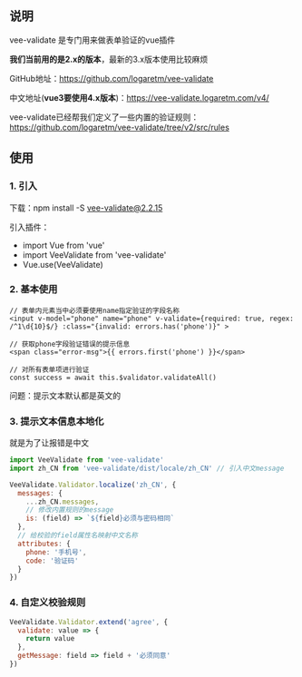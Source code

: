 ## 说明

vee-validate 是专门用来做表单验证的vue插件

**我们当前用的是2.x的版本**，最新的3.x版本使用比较麻烦

GitHub地址：https://github.com/logaretm/vee-validate

中文地址(**vue3要使用4.x版本**)：https://vee-validate.logaretm.com/v4/

vee-validate已经帮我们定义了一些内置的验证规则：https://github.com/logaretm/vee-validate/tree/v2/src/rules

## 使用

### 1. 引入

下载：npm install -S vee-validate@2.2.15

引入插件：

- import Vue from 'vue'
- import VeeValidate from 'vee-validate'
- Vue.use(VeeValidate)

### 2. 基本使用

```vue
// 表单内元素当中必须要使用name指定验证的字段名称
<input v-model="phone" name="phone" v-validate={required: true, regex: /^1\d{10}$/} :class="{invalid: errors.has('phone')}" >

// 获取phone字段验证错误的提示信息
<span class="error-msg">{{ errors.first('phone') }}</span>

// 对所有表单项进行验证
const success = await this.$validator.validateAll()
```

问题：提示文本默认都是英文的



### 3. 提示文本信息本地化

就是为了让报错是中文

```js
import VeeValidate from 'vee-validate'
import zh_CN from 'vee-validate/dist/locale/zh_CN' // 引入中文message

VeeValidate.Validator.localize('zh_CN', {
  messages: {
    ...zh_CN.messages,
    // 修改内置规则的message
    is: (field) => `${field}必须与密码相同` 
  },
  // 给校验的field属性名映射中文名称
  attributes: {
    phone: '手机号',
    code: '验证码'
  }
})
```



### 4. 自定义校验规则

```js
VeeValidate.Validator.extend('agree', {
  validate: value => {
    return value
  },
  getMessage: field => field + '必须同意'
})
```













